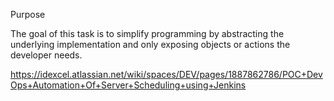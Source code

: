 Purpose

The goal of this task is to simplify programming by abstracting the underlying implementation and only exposing objects or actions the developer needs.

https://idexcel.atlassian.net/wiki/spaces/DEV/pages/1887862786/POC+DevOps+Automation+Of+Server+Scheduling+using+Jenkins

